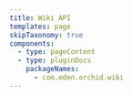 ```yaml
---
title: Wiki API
templates: page
skipTaxonomy: true
components:
  - type: pageContent
  - type: pluginDocs
    packageNames: 
      - com.eden.orchid.wiki
---
```

